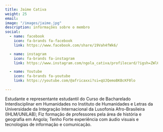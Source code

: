 ```yaml
---
title: Jaime Cativa
weight: 25
email: 
image: "/images/jaime.jpg"
description: informações sobre o membro
social:
  - name: facebook
    icon: fa-brands fa-facebook
    link: https://www.facebook.com/share/19Vah4fWk6/

  - name: instagram
    icon: fa-brands fa-instagram
    link: https://www.instagram.com/ngola_cativa/profilecard/?igsh=ZWl6Zm53d2NyNWR5

  - name: Youtube
    icon: fa-brands fa-youtube
    link: https://youtube.com/@africaxxi?si=qUJQemoBKBcKF0lo
    
---
```


Estudante e representante estudantil do Curso de Bacharelado Interdisciplinar em Humanidades no Instituto de Humanidades e Letras da Universidade da Integração Internacional da Lusofonia Afro-Brasileira (IHLM/UNILAB); Fiz formação de professores pela área de história e geografia em Angola; Tenho Forte experiência com áudio visuais e tecnologias de informação e comunicação.